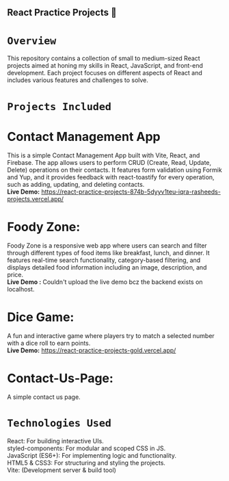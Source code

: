 ## React Practice Projects 🚀
# `Overview`
This repository contains a collection of small to medium-sized React projects aimed at honing my skills in React, JavaScript, and front-end development. 
Each project focuses on different aspects of React and includes various features and challenges to solve. 

# `Projects Included`

# Contact Management App
This is a simple Contact Management App built with Vite, React, and Firebase. 
The app allows users to perform CRUD (Create, Read, Update, Delete) operations on their contacts. 
It features form validation using Formik and Yup, and it provides feedback with react-toastify for 
every operation, such as adding, updating, and deleting contacts.<br>
**Live Demo:** https://react-practice-projects-874b-5dyyv1teu-iqra-rasheeds-projects.vercel.app/

# Foody Zone:
Foody Zone is a responsive web app where users can search and filter through different types of food items like breakfast, lunch, and dinner. 
It features real-time search functionality, category-based filtering, and displays detailed food information including an image, description, and price.<br>
**Live Demo :** Couldn't upload the live demo bcz the backend exists on localhost.

# Dice Game: 
A fun and interactive game where players try to match a selected number with a dice roll to earn points.<br>
**Live Demo:** https://react-practice-projects-gold.vercel.app/

# Contact-Us-Page:
A simple contact us page.

# `Technologies Used`
React: For building interactive UIs.<br>
styled-components: For modular and scoped CSS in JS.<br>
JavaScript (ES6+): For implementing logic and functionality.<br>
HTML5 & CSS3: For structuring and styling the projects.<br>
Vite: (Development server & build tool) 
